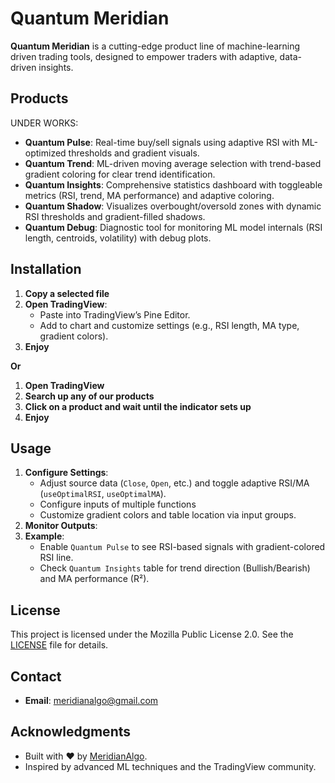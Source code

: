 # Quantum Meridian

**Quantum Meridian** is a cutting-edge product line of machine-learning driven trading tools, designed to empower traders with adaptive, data-driven insights.

## Products

UNDER WORKS:

- **Quantum Pulse**: Real-time buy/sell signals using adaptive RSI with ML-optimized thresholds and gradient visuals.
- **Quantum Trend**: ML-driven moving average selection with trend-based gradient coloring for clear trend identification.
- **Quantum Insights**: Comprehensive statistics dashboard with toggleable metrics (RSI, trend, MA performance) and adaptive coloring.
- **Quantum Shadow**: Visualizes overbought/oversold zones with dynamic RSI thresholds and gradient-filled shadows.
- **Quantum Debug**: Diagnostic tool for monitoring ML model internals (RSI length, centroids, volatility) with debug plots.

## Installation

1. **Copy a selected file**
2. **Open TradingView**:
   - Paste into TradingView’s Pine Editor.
   - Add to chart and customize settings (e.g., RSI length, MA type, gradient colors).
3. **Enjoy**

**Or**

1. **Open TradingView**
2. **Search up any of our products**
3. **Click on a product and wait until the indicator sets up**
4. **Enjoy**

## Usage

1. **Configure Settings**:
   - Adjust source data (`Close`, `Open`, etc.) and toggle adaptive RSI/MA (`useOptimalRSI`, `useOptimalMA`).
   - Configure inputs of multiple functions
   - Customize gradient colors and table location via input groups.
2. **Monitor Outputs**:
3. **Example**:
   - Enable `Quantum Pulse` to see RSI-based signals with gradient-colored RSI line.
   - Check `Quantum Insights` table for trend direction (Bullish/Bearish) and MA performance (R²).

## License

This project is licensed under the Mozilla Public License 2.0. See the [LICENSE](LICENSE) file for details.

## Contact

- **Email**: meridianalgo@gmail.com 


## Acknowledgments

- Built with ❤️ by [MeridianAlgo]((https://github.com/MeridianAlgo)).
- Inspired by advanced ML techniques and the TradingView community.

